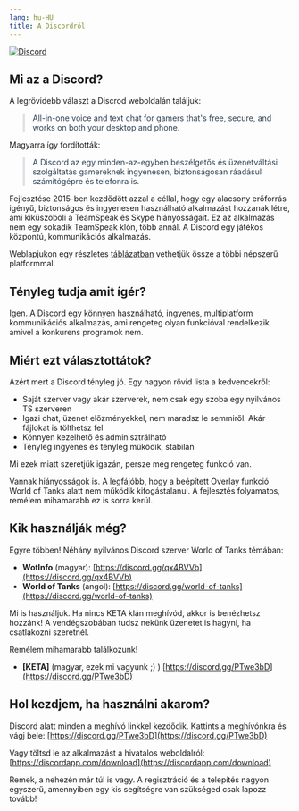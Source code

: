 ```yaml
---
lang: hu-HU
title: A Discordról
---
```


[![Discord](https://discordapp.com/assets/e4923594e694a21542a489471ecffa50.svg)](https://discordapp.com/)

## Mi az a Discord?

A legrövidebb választ a Discrod weboldalán találjuk:
>All-in-one voice and text chat for gamers that's free, secure, and works on both your desktop and phone.

Magyarra így fordították:
>A Discord az egy minden-az-egyben beszélgetős és üzenetváltási szolgáltatás gamereknek ingyenesen, biztonságosan ráadásul számítógépre és telefonra is.

Fejlesztése 2015-ben kezdődött azzal a céllal, hogy egy alacsony erőforrás igényű, biztonságos és ingyenesen használható alkalmazást hozzanak létre, ami kiküszöböli a TeamSpeak és Skype hiányosságait. Ez az alkalmazás nem egy sokadik TeamSpeak klón, több annál. A Discord egy játékos központú, kommunikációs alkalmazás.

Weblapjukon egy részletes [táblázatban](https://discordapp.com/features) vethetjük össze a többi népszerű platformmal. 

## Tényleg tudja amit ígér?

Igen. A Discord egy könnyen használható, ingyenes, multiplatform kommunikációs alkalmazás, ami rengeteg olyan funkcióval rendelkezik amivel a konkurens programok nem.

## Miért ezt választottátok?

Azért mert a Discord tényleg jó. Egy nagyon rövid lista a kedvencekről:

* Saját szerver vagy akár szerverek, nem csak egy szoba egy nyilvános TS szerveren
* Igazi chat, üzenet előzményekkel, nem maradsz le semmiről. Akár fájlokat is tölthetsz fel
* Könnyen kezelhető és adminisztrálható
* Tényleg ingyenes és tényleg működik, stabilan

Mi ezek miatt szeretjük igazán, persze még rengeteg funkció van.

Vannak hiányosságok is. A legfájóbb, hogy a beépített Overlay funkció World of Tanks alatt nem működik kifogástalanul. A fejlesztés folyamatos, remélem mihamarabb ez is sorra kerül.

## Kik használják még?

Egyre többen! Néhány nyilvános Discord szerver World of Tanks témában:

* **WotInfo** (magyar): [https://discord.gg/qx4BVVb](https://discord.gg/qx4BVVb)
* **World of Tanks** (angol): [https://discord.gg/world-of-tanks](https://discord.gg/world-of-tanks)

Mi is használjuk. Ha nincs KETA klán meghívód, akkor is benézhetsz hozzánk! A vendégszobában tudsz nekünk üzenetet is hagyni, ha csatlakozni szeretnél.

Remélem mihamarabb találkozunk!
* **[KETA]** (magyar, ezek mi vagyunk ;) ) [https://discord.gg/PTwe3bD](https://discord.gg/PTwe3bD)


## Hol kezdjem, ha használni akarom?

Discord alatt minden a meghívó linkkel kezdődik. Kattints a meghívónkra és vágj bele: [https://discord.gg/PTwe3bD](https://discord.gg/PTwe3bD)

Vagy töltsd le az alkalmazást a hivatalos weboldalról: [https://discordapp.com/download](https://discordapp.com/download)

Remek, a nehezén már túl is vagy. A regisztráció és a telepítés nagyon egyszerű, amennyiben egy kis segítségre van szükséged csak lapozz tovább!

<style module>
blockquote {
  color: #2c3e50;
  border-left: 0.25rem solid #dfe2e5;
}
</style>